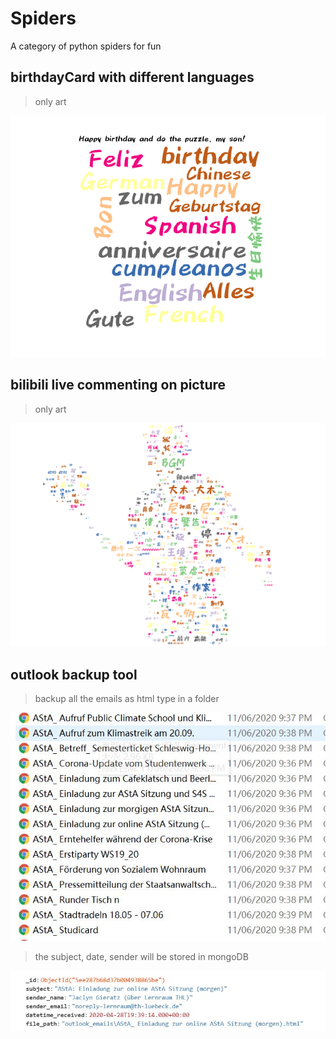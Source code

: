 # Spiders
A category of python spiders for fun


## birthdayCard with different languages

>only art

![1](birthdayCard/happy_birthday_kind.png)


## bilibili live commenting on picture
>only art

![2](kunkunReviewPic/result.png)

## outlook backup tool
> backup all the emails as html type in a folder

![3](OutlookSpyder/result.jpg)

> the subject, date, sender will be stored in mongoDB

![4](OutlookSpyder/result2.jpg)